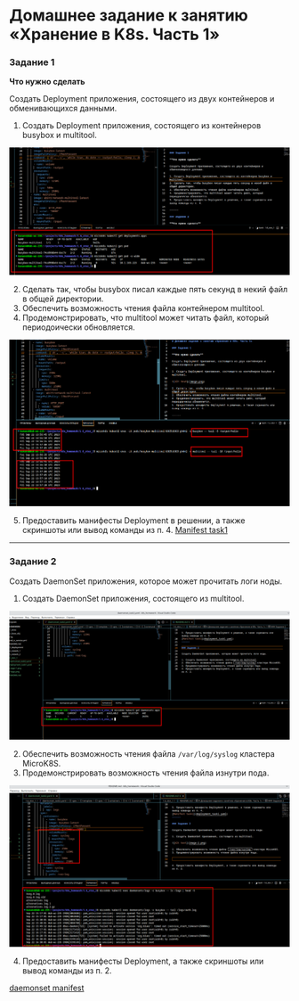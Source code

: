 # Домашнее задание к занятию «Хранение в K8s. Часть 1»

### Задание 1 

**Что нужно сделать**

Создать Deployment приложения, состоящего из двух контейнеров и обменивающихся данными.

1. Создать Deployment приложения, состоящего из контейнеров busybox и multitool.

![Alt text](img/image.png)

2. Сделать так, чтобы busybox писал каждые пять секунд в некий файл в общей директории.
3. Обеспечить возможность чтения файла контейнером multitool.
4. Продемонстрировать, что multitool может читать файл, который периодоически обновляется.
   
![Alt text](img/image-1.png)

5. Предоставить манифесты Deployment в решении, а также скриншоты или вывод команды из п. 4.
[Manifest task1](deployment_task1.yaml)
------

### Задание 2

Создать DaemonSet приложения, которое может прочитать логи ноды.

1. Создать DaemonSet приложения, состоящего из multitool.

![Alt text](img/image-2.png)

2. Обеспечить возможность чтения файла `/var/log/syslog` кластера MicroK8S.
3. Продемонстрировать возможность чтения файла изнутри пода.

![Alt text](img/image-3.png)

4. Предоставить манифесты Deployment, а также скриншоты или вывод команды из п. 2.
   
[daemonset manifest](daemonset_task2.yaml)